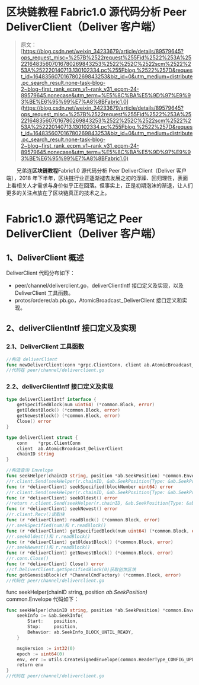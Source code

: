 # 区块链教程 Fabric1.0 源代码分析 Peer DeliverClient（Deliver 客户端）

> 原文：[https://blog.csdn.net/weixin_34233679/article/details/89579645?ops_request_misc=%257B%2522request%255Fid%2522%253A%2522164835607016780269843253%2522%252C%2522scm%2522%253A%252220140713.130102334.pc%255Fblog.%2522%257D&request_id=164835607016780269843253&biz_id=0&utm_medium=distribute.pc_search_result.none-task-blog-2~blog~first_rank_ecpm_v1~rank_v31_ecpm-24-89579645.nonecase&utm_term=%E5%8C%BA%E5%9D%97%E9%93%BE%E6%95%99%E7%A8%8BFabric1.0](https://blog.csdn.net/weixin_34233679/article/details/89579645?ops_request_misc=%257B%2522request%255Fid%2522%253A%2522164835607016780269843253%2522%252C%2522scm%2522%253A%252220140713.130102334.pc%255Fblog.%2522%257D&request_id=164835607016780269843253&biz_id=0&utm_medium=distribute.pc_search_result.none-task-blog-2~blog~first_rank_ecpm_v1~rank_v31_ecpm-24-89579645.nonecase&utm_term=%E5%8C%BA%E5%9D%97%E9%93%BE%E6%95%99%E7%A8%8BFabric1.0)

　　兄弟连**区块链教程**Fabric1.0 源代码分析 Peer DeliverClient（Deliver 客户端），2018 年下半年，区块链行业正逐渐褪去发展之初的浮躁、回归理性，表面上看相关人才需求与身价似乎正在回落。但事实上，正是初期泡沫的渐退，让人们更多的关注点放在了区块链真正的技术之上。

# Fabric1.0 源代码笔记之 Peer DeliverClient（Deliver 客户端）

## 1、DeliverClient 概述

DeliverClient 代码分布如下：

*   peer/channel/deliverclient.go，deliverClientIntf 接口定义及实现，以及 DeliverClient 工具函数。
*   protos/orderer/ab.pb.go，AtomicBroadcast_DeliverClient 接口定义和实现。

## 2、deliverClientIntf 接口定义及实现

### 2.1、DeliverClient 工具函数

```go
//构造 deliverClient
func newDeliverClient(conn *grpc.ClientConn, client ab.AtomicBroadcast_DeliverClient, chainID string) *deliverClient
//代码在 peer/channel/deliverclient.go
```

### 2.2、deliverClientIntf 接口定义及实现

```go
type deliverClientIntf interface {
    getSpecifiedBlock(num uint64) (*common.Block, error)
    getOldestBlock() (*common.Block, error)
    getNewestBlock() (*common.Block, error)
    Close() error
}

type deliverClient struct {
    conn    *grpc.ClientConn
    client  ab.AtomicBroadcast_DeliverClient
    chainID string
}

//构造查询 Envelope
func seekHelper(chainID string, position *ab.SeekPosition) *common.Envelope
//r.client.Send(seekHelper(r.chainID, &ab.SeekPosition{Type: &ab.SeekPosition_Specified{Specified: &ab.SeekSpecified{Number: blockNumber}}}))
func (r *deliverClient) seekSpecified(blockNumber uint64) error
//r.client.Send(seekHelper(r.chainID, &ab.SeekPosition{Type: &ab.SeekPosition_Oldest{Oldest: &ab.SeekOldest{}}}))
func (r *deliverClient) seekOldest() error
//return r.client.Send(seekHelper(r.chainID, &ab.SeekPosition{Type: &ab.SeekPosition_Newest{Newest: &ab.SeekNewest{}}}))
func (r *deliverClient) seekNewest() error
//r.client.Recv()读取块
func (r *deliverClient) readBlock() (*common.Block, error)
//r.seekSpecified(num)和 r.readBlock()
func (r *deliverClient) getSpecifiedBlock(num uint64) (*common.Block, error)
//r.seekOldest()和 r.readBlock()
func (r *deliverClient) getOldestBlock() (*common.Block, error)
//r.seekNewest()和 r.readBlock()
func (r *deliverClient) getNewestBlock() (*common.Block, error)
//r.conn.Close()
func (r *deliverClient) Close() error
//cf.DeliverClient.getSpecifiedBlock(0)获取创世区块
func getGenesisBlock(cf *ChannelCmdFactory) (*common.Block, error)
//代码在 peer/channel/deliverclient.go
```

func seekHelper(chainID string, position *ab.SeekPosition)* common.Envelope 代码如下：

```go
func seekHelper(chainID string, position *ab.SeekPosition) *common.Envelope {
    seekInfo := &ab.SeekInfo{
        Start:    position,
        Stop:     position,
        Behavior: ab.SeekInfo_BLOCK_UNTIL_READY,
    }

    msgVersion := int32(0)
    epoch := uint64(0)
    env, err := utils.CreateSignedEnvelope(common.HeaderType_CONFIG_UPDATE, chainID, localmsp.NewSigner(), seekInfo, msgVersion, epoch)
    return env
}
//代码在 peer/channel/deliverclient.go
```